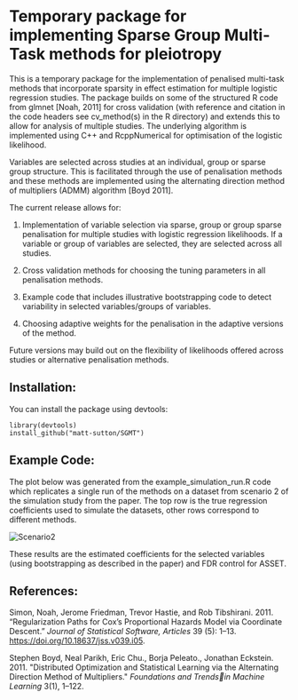 # Temporary package for implementing Sparse Group Multi-Task methods for pleiotropy 

This is a temporary package for the implementation of penalised multi-task methods that incorporate sparsity in effect estimation for multiple logistic regression studies. The package builds on some of the structured R code from glmnet [Noah, 2011] for cross validation (with reference and citation in the code headers see cv_method(s) in the R directory) and extends this to allow for analysis of multiple studies. The underlying algorithm is implemented using C++ and RcppNumerical for optimisation of the logistic likelihood. 

Variables are selected across studies at an individual, group or sparse group structure. This is facilitated through the use of penalisation methods and these methods are implemented using the alternating direction method of multipliers (ADMM) algorithm [Boyd 2011]. 

The current release allows for:

1. Implementation of variable selection via sparse, group or group sparse penalisation for multiple studies with logistic regression likelihoods. If a variable or group of variables are selected, they are selected across all studies.

2. Cross validation methods for choosing the tuning parameters in all penalisation methods.

3. Example code that includes illustrative bootstrapping code to detect variability in selected variables/groups of variables. 

4. Choosing adaptive weights for the penalisation in the adaptive versions of the method.

Future versions may build out on the flexibility of likelihoods offered across studies or alternative penalisation methods. 

## Installation:

You can install the package using devtools:
```{r,}
library(devtools)
install_github("matt-sutton/SGMT")
```

## Example Code:

The plot below was generated from the example_simulation_run.R code which replicates a single run of the methods on a dataset from scenario 2 of the simulation study from the paper. The top row is the true regression coefficients used to simulate the datasets, other rows correspond to different methods.

![Scenario2](https://github.com/matt-sutton/SGMT/blob/main/Scenario2.png)

These results are the estimated coefficients for the selected variables (using bootstrapping as described in the paper) and FDR control for ASSET. 


## References:

Simon, Noah, Jerome Friedman, Trevor Hastie, and Rob Tibshirani. 2011.
“Regularization Paths for Cox’s Proportional Hazards Model via
Coordinate Descent.” *Journal of Statistical Software, Articles* 39 (5): 1–13. <https://doi.org/10.18637/jss.v039.i05>.

Stephen Boyd, Neal Parikh, Eric Chu., Borja Peleato., Jonathan Eckstein. 2011.
"Distributed Optimization and Statistical Learning via the Alternating Direction Method of Multipliers."
*Foundations and Trendsin Machine Learning* 3(1), 1–122.
  
